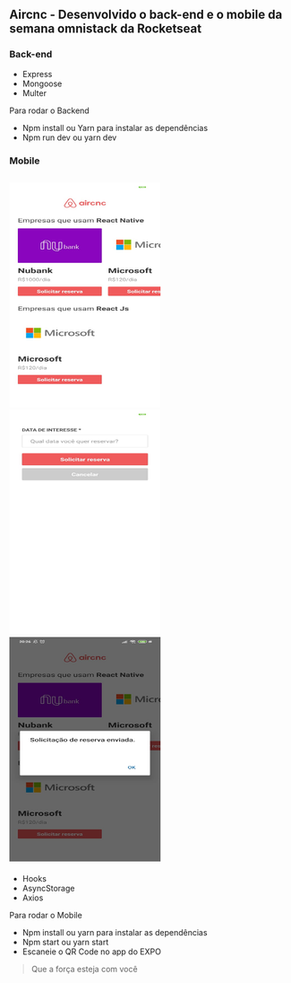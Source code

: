 ## Aircnc - Desenvolvido o back-end e o mobile da semana omnistack da Rocketseat

### Back-end
- Express
- Mongoose
- Multer

Para rodar o Backend
- Npm install ou Yarn para instalar as dependências
- Npm run dev ou yarn dev

### Mobile
<img src="https://github.com/Daniels887/Aircnc/blob/master/mobile/Telas/ListApp.png" alt="List" width="270" height="400" /> <img src="https://github.com/Daniels887/Aircnc/blob/master/mobile/Telas/reservaApp.png" alt="Reserva" width="270" height="400" />
<img src="https://github.com/Daniels887/Aircnc/blob/master/mobile/Telas/Alert.png" alt="Alert" width="270" height="400" />
---
- Hooks
- AsyncStorage
- Axios

Para rodar o Mobile
- Npm install ou yarn para instalar as dependências
- Npm start ou yarn start
- Escaneie o QR Code no app do EXPO

> Que a força esteja com você
